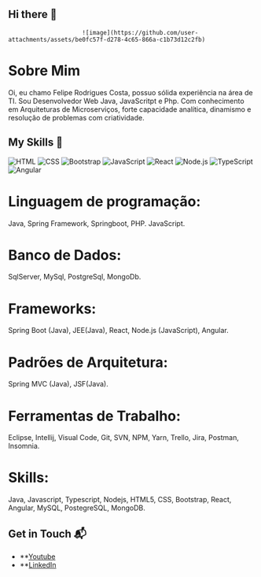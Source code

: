 ## Hi there 👋

                         ![image](https://github.com/user-attachments/assets/be0fc57f-d278-4c65-866a-c1b73d12c2fb)


# Sobre Mim
Oi, eu chamo Felipe Rodrigues Costa, possuo sólida experiência na área de TI. Sou Desenvolvedor Web Java, JavaScritpt e Php. Com conhecimento em Arquiteturas de Microserviços, forte capacidade analítica, dinamismo e resolução de problemas com criatividade.

## My Skills 🧠

![HTML](https://img.shields.io/badge/-HTML-E34F26?style=flat-square&logo=html5&logoColor=white)
![CSS](https://img.shields.io/badge/-CSS-1572B6?style=flat-square&logo=css3&logoColor=white)
![Bootstrap](https://img.shields.io/bower/l/bootstrap?style=flat-square&logo=bootstrap&logoColor=violet)
![JavaScript](https://img.shields.io/badge/-JavaScript-F7DF1E?style=flat-square&logo=javascript&logoColor=black)
![React](https://img.shields.io/badge/-React-61DAFB?style=flat-square&logo=react&logoColor=black)
![Node.js](https://img.shields.io/badge/-Node.js-339933?style=flat-square&logo=node.js&logoColor=white)
![TypeScript](https://img.shields.io/bower/l/typescript?style=flat-square&logo=typescript&logoColor=blue)
![Angular](https://img.shields.io/bower/l/Angular?style=flat-square&logo=Angular&logoColor=rose)

# Linguagem de programação:
Java, Spring Framework, Springboot, PHP. JavaScript.

# Banco de Dados:
SqlServer, MySql, PostgreSql, MongoDb.

# Frameworks:
Spring Boot (Java), JEE(Java), React, Node.js (JavaScript), Angular.

# Padrões de Arquitetura:
Spring MVC (Java), JSF(Java).

# Ferramentas de Trabalho:
Eclipse, Intellij, Visual Code, Git, SVN, NPM, Yarn, Trello, Jira, Postman, Insomnia.

# Skills:
Java, Javascript, Typescript, Nodejs, HTML5, CSS, Bootstrap, React, Angular, MySQL, PostegreSQL, MongoDB.

## Get in Touch 📬

- **[Youtube](youtube.com/@feliperodriguescosta1515)
- **[LinkedIn](linkedin.com/in/feliperdgcosta)

<!--
**felipecosta2000/felipecosta2000** is a ✨ _special_ ✨ repository because its `README.md` (this file) appears on your GitHub profile.

Personal Website / 

Here are some ideas to get you started:

- 🔭 I’m currently working on ...
- 🌱 I’m currently learning ...
- 👯 I’m looking to collaborate on ...
- 🤔 I’m looking for help with ...
- 💬 Ask me about ...
- 📫 How to reach me: ...
- 😄 Pronouns: ...
- ⚡ Fun fact: ...
-->
